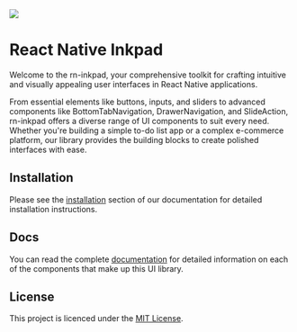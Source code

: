 <img src="https://res.cloudinary.com/fercloudinary/image/upload/v1715452841/packages/inkpad-banner_acl0xl.png" />

# React Native Inkpad

Welcome to the rn-inkpad, your comprehensive toolkit for crafting intuitive and visually appealing user interfaces in React Native applications.

From essential elements like buttons, inputs, and sliders to advanced components like BottomTabNavigation, DrawerNavigation, and SlideAction, rn-inkpad offers a diverse range of UI components to suit every need. Whether you're building a simple to-do list app or a complex e-commerce platform, our library provides the building blocks to create polished interfaces with ease.

## Installation

Please see the [installation](https://rn-inkpad.web.app/docs/intro) section of our documentation for detailed installation instructions.

## Docs

You can read the complete [documentation](https://rn-inkpad.web.app/docs/category/components) for detailed information on each of the components that make up this UI library.

## License

This project is licenced under the [MIT License](http://opensource.org/licenses/mit-license.html).
